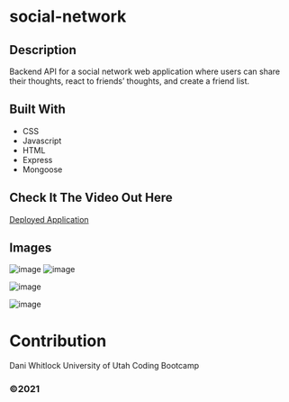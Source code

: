 # social-network

## Description
Backend API for a social network web application where users can share their thoughts, react to friends’ thoughts, and create a friend list.

## Built With 
* CSS
* Javascript
* HTML
* Express
* Mongoose

## Check It The Video Out Here
[Deployed Application](https://drive.google.com/file/d/1NZRezQTsx-Rzujr76LEleThPEwF0KIn5/view)

## Images

![image](https://user-images.githubusercontent.com/72768805/114956861-fe70a480-9e1c-11eb-9bff-852d059352ee.png)
![image](https://user-images.githubusercontent.com/72768805/114957084-80f96400-9e1d-11eb-967c-e3782ad0293f.png)

![image](https://user-images.githubusercontent.com/72768805/114956920-2233ea80-9e1d-11eb-8445-7c15f1e79de5.png)

![image](https://user-images.githubusercontent.com/72768805/114956995-4bed1180-9e1d-11eb-9058-9831a57232d9.png)


# Contribution
Dani Whitlock
University of Utah Coding Bootcamp

###  ©️2021 

